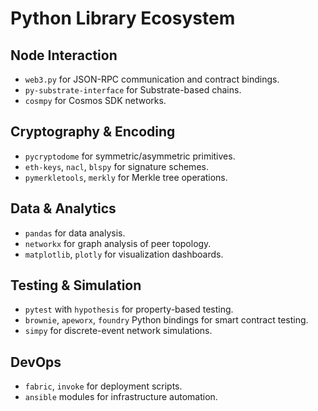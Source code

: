 # Python Library Ecosystem

## Node Interaction
- `web3.py` for JSON-RPC communication and contract bindings.
- `py-substrate-interface` for Substrate-based chains.
- `cosmpy` for Cosmos SDK networks.

## Cryptography & Encoding
- `pycryptodome` for symmetric/asymmetric primitives.
- `eth-keys`, `nacl`, `blspy` for signature schemes.
- `pymerkletools`, `merkly` for Merkle tree operations.

## Data & Analytics
- `pandas` for data analysis.
- `networkx` for graph analysis of peer topology.
- `matplotlib`, `plotly` for visualization dashboards.

## Testing & Simulation
- `pytest` with `hypothesis` for property-based testing.
- `brownie`, `apeworx`, `foundry` Python bindings for smart contract testing.
- `simpy` for discrete-event network simulations.

## DevOps
- `fabric`, `invoke` for deployment scripts.
- `ansible` modules for infrastructure automation.
